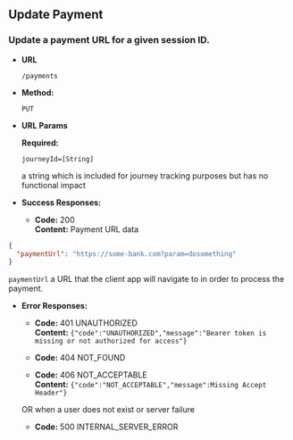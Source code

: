 Update Payment
----
### Update a payment URL for a given session ID.
* **URL**

  `/payments`

* **Method:**

  `PUT`

* **URL Params**

  **Required:**

  `journeyId=[String]`

  a string which is included for journey tracking purposes but has no functional impact

* **Success Responses:**

    * **Code:** 200 <br />
      **Content:** Payment URL data

```json
{
  "paymentUrl": "https://some-bank.com?param=dosomething"
}
```

`paymentUrl`
a URL that the client app will navigate to in order to process the payment.

* **Error Responses:**

    * **Code:** 401 UNAUTHORIZED <br/>
      **Content:** `{"code":"UNAUTHORIZED","message":"Bearer token is missing or not authorized for access"}`

    * **Code:** 404 NOT_FOUND <br/>

    * **Code:** 406 NOT_ACCEPTABLE <br/>
      **Content:** `{"code":"NOT_ACCEPTABLE","message":Missing Accept Header"}`

  OR when a user does not exist or server failure

    * **Code:** 500 INTERNAL_SERVER_ERROR <br/>




